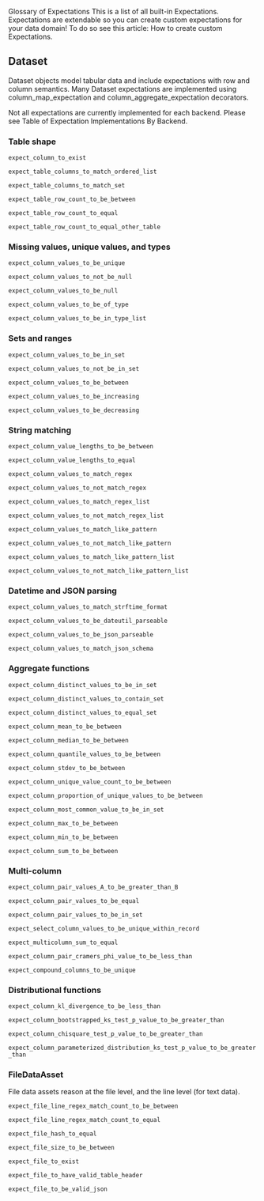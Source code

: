
Glossary of Expectations
This is a list of all built-in Expectations. Expectations are extendable so you can create custom expectations for your data domain! To do so see this article: How to create custom Expectations.

## Dataset
Dataset objects model tabular data and include expectations with row and column semantics. Many Dataset expectations are implemented using column_map_expectation and column_aggregate_expectation decorators.

Not all expectations are currently implemented for each backend. Please see Table of Expectation Implementations By Backend.

### Table shape
```expect_column_to_exist```

```expect_table_columns_to_match_ordered_list```

```expect_table_columns_to_match_set```

```expect_table_row_count_to_be_between```

```expect_table_row_count_to_equal```

```expect_table_row_count_to_equal_other_table```

### Missing values, unique values, and types
```expect_column_values_to_be_unique```

```expect_column_values_to_not_be_null```

```expect_column_values_to_be_null```

```expect_column_values_to_be_of_type```

```expect_column_values_to_be_in_type_list```

### Sets and ranges
```expect_column_values_to_be_in_set```

```expect_column_values_to_not_be_in_set```

```expect_column_values_to_be_between```

```expect_column_values_to_be_increasing```

```expect_column_values_to_be_decreasing```

### String matching
```expect_column_value_lengths_to_be_between```

```expect_column_value_lengths_to_equal```

```expect_column_values_to_match_regex```

```expect_column_values_to_not_match_regex```

```expect_column_values_to_match_regex_list```

```expect_column_values_to_not_match_regex_list```

```expect_column_values_to_match_like_pattern```

```expect_column_values_to_not_match_like_pattern```

```expect_column_values_to_match_like_pattern_list```

```expect_column_values_to_not_match_like_pattern_list```

### Datetime and JSON parsing
```expect_column_values_to_match_strftime_format```

```expect_column_values_to_be_dateutil_parseable```

```expect_column_values_to_be_json_parseable```

```expect_column_values_to_match_json_schema```

### Aggregate functions
```expect_column_distinct_values_to_be_in_set```

```expect_column_distinct_values_to_contain_set```

```expect_column_distinct_values_to_equal_set```

```expect_column_mean_to_be_between```

```expect_column_median_to_be_between```

```expect_column_quantile_values_to_be_between```

```expect_column_stdev_to_be_between```

```expect_column_unique_value_count_to_be_between```

```expect_column_proportion_of_unique_values_to_be_between```

```expect_column_most_common_value_to_be_in_set```

```expect_column_max_to_be_between```

```expect_column_min_to_be_between```

```expect_column_sum_to_be_between```

### Multi-column
```expect_column_pair_values_A_to_be_greater_than_B```

```expect_column_pair_values_to_be_equal```

```expect_column_pair_values_to_be_in_set```

```expect_select_column_values_to_be_unique_within_record```

```expect_multicolumn_sum_to_equal```

```expect_column_pair_cramers_phi_value_to_be_less_than```

```expect_compound_columns_to_be_unique```

### Distributional functions
```expect_column_kl_divergence_to_be_less_than```

```expect_column_bootstrapped_ks_test_p_value_to_be_greater_than```

```expect_column_chisquare_test_p_value_to_be_greater_than```

```expect_column_parameterized_distribution_ks_test_p_value_to_be_greater_than```

### FileDataAsset
File data assets reason at the file level, and the line level (for text data).

```expect_file_line_regex_match_count_to_be_between```

```expect_file_line_regex_match_count_to_equal```

```expect_file_hash_to_equal```

```expect_file_size_to_be_between```

```expect_file_to_exist```

```expect_file_to_have_valid_table_header```

```expect_file_to_be_valid_json```



